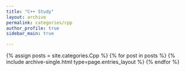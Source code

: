 ```yaml
---
title: "C++ Study"
layout: archive
permalink: categories/cpp
author_profile: true
sidebar_main: true

--- 
```


{% assign posts = site.categories.Cpp %}
{% for post in posts %} {% include archive-single.html type=page.entries_layout %} {% endfor %}

